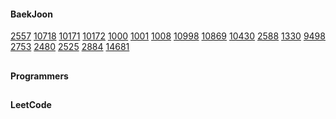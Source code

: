 #### BaekJoon
[2557](https://www.acmicpc.net/problem/2557)
[10718](https://www.acmicpc.net/problem/10718)
[10171](https://www.acmicpc.net/problem/10171)
[10172](https://www.acmicpc.net/problem/10172)
[1000](https://www.acmicpc.net/problem/1000)
[1001](https://www.acmicpc.net/problem/1001)
[1008](https://www.acmicpc.net/problem/1008)
[10998](https://www.acmicpc.net/problem/10998)
[10869](https://www.acmicpc.net/problem/10869)
[10430](https://www.acmicpc.net/problem/10430)
[2588](https://www.acmicpc.net/problem/2588)
[1330](https://www.acmicpc.net/problem/1330)
[9498](https://www.acmicpc.net/problem/9498)
[2753](https://www.acmicpc.net/problem/2753)
[2480](https://www.acmicpc.net/problem/2480)
[2525](https://www.acmicpc.net/problem/2525)
[2884](https://www.acmicpc.net/problem/2884)
[14681](https://www.acmicpc.net/problem/14681)

##

#### Programmers

##

#### LeetCode

##
